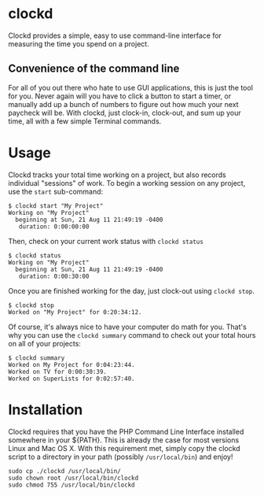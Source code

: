 clockd
======

Clockd provides a simple, easy to use command-line interface for measuring the time you spend on a project.

Convenience of the command line
-------------------------------

For all of you out there who hate to use GUI applications, this is just the tool for you.  Never again will you have to click a button to start a timer, or manually add up a bunch of numbers to figure out how much your next paycheck will be.  With clockd, just clock-in, clock-out, and sum up your time, all with a few simple Terminal commands.

Usage
=====

Clockd tracks your total time working on a project, but also records individual "sessions" of work.  To begin a working session on any project, use the ```start``` sub-command:

    $ clockd start "My Project"
    Working on "My Project"
      beginning at Sun, 21 Aug 11 21:49:19 -0400
       duration: 0:00:00:00

Then, check on your current work status with ```clockd status```

    $ clockd status
    Working on "My Project"
      beginning at Sun, 21 Aug 11 21:49:19 -0400
       duration: 0:00:30:00

Once you are finished working for the day, just clock-out using ```clockd stop```.

    $ clockd stop
    Worked on "My Project" for 0:20:34:12.

Of course, it's always nice to have your computer do math for you.  That's why you can use the ```clockd summary``` command to check out your total hours on all of your projects:

    $ clockd summary
    Worked on My Project for 0:04:23:44.
    Worked on TV for 0:00:30:39.
    Worked on SuperLists for 0:02:57:40.

Installation
============

Clockd requires that you have the PHP Command Line Interface installed somewhere in your ${PATH}.  This is already the case for most versions Linux and Mac OS X.  With this requirement met, simply copy the clockd script to a directory in your path (possibly ```/usr/local/bin```) and enjoy!

    sudo cp ./clockd /usr/local/bin/
    sudo chown root /usr/local/bin/clockd
    sudo chmod 755 /usr/local/bin/clockd
